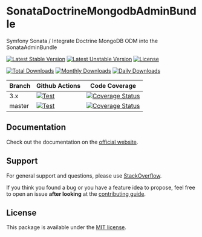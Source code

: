 <!--
DO NOT EDIT THIS FILE!

It's auto-generated by sonata-project/dev-kit package.
-->

# SonataDoctrineMongodbAdminBundle

Symfony Sonata / Integrate Doctrine MongoDB ODM into the SonataAdminBundle

[![Latest Stable Version](https://poser.pugx.org/sonata-project/doctrine-mongodb-admin-bundle/v/stable)](https://packagist.org/packages/sonata-project/doctrine-mongodb-admin-bundle)
[![Latest Unstable Version](https://poser.pugx.org/sonata-project/doctrine-mongodb-admin-bundle/v/unstable)](https://packagist.org/packages/sonata-project/doctrine-mongodb-admin-bundle)
[![License](https://poser.pugx.org/sonata-project/doctrine-mongodb-admin-bundle/license)](https://packagist.org/packages/sonata-project/doctrine-mongodb-admin-bundle)

[![Total Downloads](https://poser.pugx.org/sonata-project/doctrine-mongodb-admin-bundle/downloads)](https://packagist.org/packages/sonata-project/doctrine-mongodb-admin-bundle)
[![Monthly Downloads](https://poser.pugx.org/sonata-project/doctrine-mongodb-admin-bundle/d/monthly)](https://packagist.org/packages/sonata-project/doctrine-mongodb-admin-bundle)
[![Daily Downloads](https://poser.pugx.org/sonata-project/doctrine-mongodb-admin-bundle/d/daily)](https://packagist.org/packages/sonata-project/doctrine-mongodb-admin-bundle)

Branch | Github Actions | Code Coverage |
------ | -------------- | ------------- |
3.x    | [![Test][test_stable_badge]][test_stable_link]     | [![Coverage Status][coverage_stable_badge]][coverage_stable_link]     |
master | [![Test][test_unstable_badge]][test_unstable_link] | [![Coverage Status][coverage_unstable_badge]][coverage_unstable_link] |

## Documentation

Check out the documentation on the [official website](https://sonata-project.org/bundles/doctrine-mongodb-admin).

## Support

For general support and questions, please use [StackOverflow](http://stackoverflow.com/questions/tagged/sonata).

If you think you found a bug or you have a feature idea to propose, feel free to open an issue
**after looking** at the [contributing guide](CONTRIBUTING.md).

## License

This package is available under the [MIT license](LICENSE).

[test_stable_badge]: https://github.com/sonata-project/SonataDoctrineMongoDBAdminBundle/workflows/Test/badge.svg?branch=3.x
[test_stable_link]: https://github.com/sonata-project/SonataDoctrineMongoDBAdminBundle/actions?query=workflow:test+branch:3.x
[test_unstable_badge]: https://github.com/sonata-project/SonataDoctrineMongoDBAdminBundle/workflows/Test/badge.svg?branch=master
[test_unstable_link]: https://github.com/sonata-project/SonataDoctrineMongoDBAdminBundle/actions?query=workflow:test+branch:master

[coverage_stable_badge]: https://codecov.io/gh/sonata-project/SonataDoctrineMongoDBAdminBundle/branch/3.x/graph/badge.svg
[coverage_stable_link]: https://codecov.io/gh/sonata-project/SonataDoctrineMongoDBAdminBundle/branch/3.x
[coverage_unstable_badge]: https://codecov.io/gh/sonata-project/SonataDoctrineMongoDBAdminBundle/branch/master/graph/badge.svg
[coverage_unstable_link]: https://codecov.io/gh/sonata-project/SonataDoctrineMongoDBAdminBundle/branch/master

